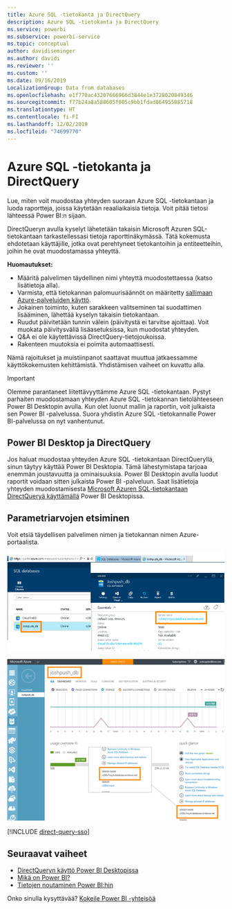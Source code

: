 ```yaml
---
title: Azure SQL -tietokanta ja DirectQuery
description: Azure SQL -tietokanta ja DirectQuery
ms.service: powerbi
ms.subservice: powerbi-service
ms.topic: conceptual
author: davidiseminger
ms.author: davidi
ms.reviewer: ''
ms.custom: ''
ms.date: 09/16/2019
LocalizationGroup: Data from databases
ms.openlocfilehash: e1f770ac43207666966d3844e1e3728020849346
ms.sourcegitcommit: f77b24a8a588605f005c9bb1fdad864955885718
ms.translationtype: HT
ms.contentlocale: fi-FI
ms.lasthandoff: 12/02/2019
ms.locfileid: "74699770"
---
```

# <a name="azure-sql-database-with-directquery"></a>Azure SQL -tietokanta ja DirectQuery

Lue, miten voit muodostaa yhteyden suoraan Azure SQL -tietokantaan ja luoda raportteja, joissa käytetään reaaliaikaisia tietoja. Voit pitää tietosi lähteessä Power BI:n sijaan.

DirectQueryn avulla kyselyt lähetetään takaisin Microsoft Azuren SQL-tietokantaan tarkastellessasi tietoja raporttinäkymässä. Tätä kokemusta ehdotetaan käyttäjille, jotka ovat perehtyneet tietokantoihin ja entiteetteihin, joihin he ovat muodostamassa yhteyttä.

**Huomautukset:**

* Määritä palvelimen täydellinen nimi yhteyttä muodostettaessa (katso lisätietoja alla).
* Varmista, että tietokannan palomuurisäännöt on määritetty [sallimaan Azure-palveluiden käyttö](https://docs.microsoft.com/azure/sql-database/sql-database-networkaccess-overview#allow-azure-services).
* Jokainen toiminto, kuten sarakkeen valitseminen tai suodattimen lisääminen, lähettää kyselyn takaisin tietokantaan.
* Ruudut päivitetään tunnin välein (päivitystä ei tarvitse ajoittaa). Voit muokata päivitysväliä lisäasetuksissa, kun muodostat yhteyden.
* Q&A ei ole käytettävissä DirectQuery-tietojoukoissa.
* Rakenteen muutoksia ei poimita automaattisesti.

Nämä rajoitukset ja muistiinpanot saattavat muuttua jatkaessamme käyttökokemusten kehittämistä. Yhdistämisen vaiheet on kuvattu alla.

> [!Important]
> Olemme parantaneet liitettävyyttämme Azure SQL -tietokantaan.  Pystyt parhaiten muodostamaan yhteyden Azure SQL -tietokannan tietolähteeseen Power BI Desktopin avulla.  Kun olet luonut mallin ja raportin, voit julkaista sen Power BI -palvelussa.  Suora yhdistin Azure SQL -tietokannalle Power BI-palvelussa on nyt vanhentunut.

## <a name="power-bi-desktop-and-directquery"></a>Power BI Desktop ja DirectQuery

Jos haluat muodostaa yhteyden Azure SQL -tietokantaan DirectQueryllä, sinun täytyy käyttää Power BI Desktopia. Tämä lähestymistapa tarjoaa enemmän joustavuutta ja ominaisuuksia. Power BI Desktopin avulla luodut raportit voidaan sitten julkaista Power BI -palveluun. Saat lisätietoja yhteyden muodostamisesta [Microsoft Azuren SQL-tietokantaan DirectQueryä käyttämällä](desktop-use-directquery.md) Power BI Desktopissa.

## <a name="find-parameter-values"></a>Parametriarvojen etsiminen

Voit etsiä täydellisen palvelimen nimen ja tietokannan nimen Azure-portaalista.

![Uusi Azure-portaalin päivitys](media/service-azure-sql-database-with-direct-connect/azureportnew_update.png)

![Azure-portaalin päivitys](media/service-azure-sql-database-with-direct-connect/azureportal_update.png)

[!INCLUDE [direct-query-sso](includes/direct-query-sso.md)]

## <a name="next-steps"></a>Seuraavat vaiheet

* [DirectQueryn käyttö Power BI Desktopissa](desktop-use-directquery.md)  
* [Mikä on Power BI?](fundamentals/power-bi-overview.md)  
* [Tietojen noutaminen Power BI:hin](service-get-data.md)  

Onko sinulla kysyttävää? [Kokeile Power BI -yhteisöä](https://community.powerbi.com/)
